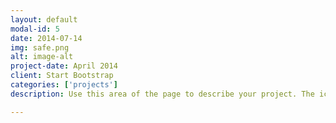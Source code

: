 ```yaml
---
layout: default
modal-id: 5
date: 2014-07-14
img: safe.png
alt: image-alt
project-date: April 2014
client: Start Bootstrap
categories: ['projects']
description: Use this area of the page to describe your project. The icon above is part of a free icon set by <a href="https://sellfy.com/p/8Q9P/jV3VZ/">Flat Icons</a>. On their website, you can download their free set with 16 icons, or you can purchase the entire set with 146 icons for only $12!

---
```

